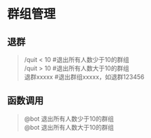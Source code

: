 # 群组管理
## 退群
> /quit < 10  #退出所有人数少于10的群组    
> /quit > 10  #退出所有人数大于10的群组    
> 退群xxxxx  #退出群组xxxxx，如退群123456     
## 函数调用
> @bot 退出所有人数少于10的群组   
> @bot 退出所有人数大于10的群组    